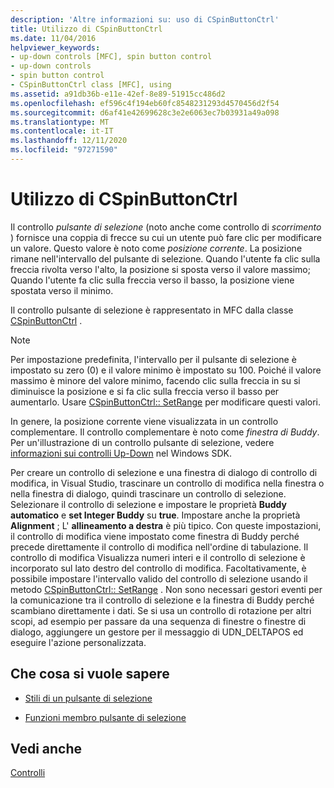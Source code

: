 ```yaml
---
description: 'Altre informazioni su: uso di CSpinButtonCtrl'
title: Utilizzo di CSpinButtonCtrl
ms.date: 11/04/2016
helpviewer_keywords:
- up-down controls [MFC], spin button control
- up-down controls
- spin button control
- CSpinButtonCtrl class [MFC], using
ms.assetid: a91db36b-e11e-42ef-8e89-51915cc486d2
ms.openlocfilehash: ef596c4f194eb60fc8548231293d4570456d2f54
ms.sourcegitcommit: d6af41e42699628c3e2e6063ec7b03931a49a098
ms.translationtype: MT
ms.contentlocale: it-IT
ms.lasthandoff: 12/11/2020
ms.locfileid: "97271590"
---
```

# <a name="using-cspinbuttonctrl"></a>Utilizzo di CSpinButtonCtrl

Il controllo *pulsante di selezione* (noto anche come controllo di *scorrimento* ) fornisce una coppia di frecce su cui un utente può fare clic per modificare un valore. Questo valore è noto come *posizione corrente*. La posizione rimane nell'intervallo del pulsante di selezione. Quando l'utente fa clic sulla freccia rivolta verso l'alto, la posizione si sposta verso il valore massimo; Quando l'utente fa clic sulla freccia verso il basso, la posizione viene spostata verso il minimo.

Il controllo pulsante di selezione è rappresentato in MFC dalla classe [CSpinButtonCtrl](../mfc/reference/cspinbuttonctrl-class.md) .

> [!NOTE]
> Per impostazione predefinita, l'intervallo per il pulsante di selezione è impostato su zero (0) e il valore minimo è impostato su 100. Poiché il valore massimo è minore del valore minimo, facendo clic sulla freccia in su si diminuisce la posizione e si fa clic sulla freccia verso il basso per aumentarlo. Usare [CSpinButtonCtrl:: SetRange](../mfc/reference/cspinbuttonctrl-class.md#setrange) per modificare questi valori.

In genere, la posizione corrente viene visualizzata in un controllo complementare. Il controllo complementare è noto come *finestra di Buddy*. Per un'illustrazione di un controllo pulsante di selezione, vedere [informazioni sui controlli Up-Down](/windows/win32/Controls/up-down-controls) nel Windows SDK.

Per creare un controllo di selezione e una finestra di dialogo di controllo di modifica, in Visual Studio, trascinare un controllo di modifica nella finestra o nella finestra di dialogo, quindi trascinare un controllo di selezione. Selezionare il controllo di selezione e impostare le proprietà **Buddy automatico** e **set Integer Buddy** su **true**. Impostare anche la proprietà **Alignment** ; L' **allineamento a destra** è più tipico. Con queste impostazioni, il controllo di modifica viene impostato come finestra di Buddy perché precede direttamente il controllo di modifica nell'ordine di tabulazione. Il controllo di modifica Visualizza numeri interi e il controllo di selezione è incorporato sul lato destro del controllo di modifica. Facoltativamente, è possibile impostare l'intervallo valido del controllo di selezione usando il metodo [CSpinButtonCtrl:: SetRange](../mfc/reference/cspinbuttonctrl-class.md#setrange) . Non sono necessari gestori eventi per la comunicazione tra il controllo di selezione e la finestra di Buddy perché scambiano direttamente i dati. Se si usa un controllo di rotazione per altri scopi, ad esempio per passare da una sequenza di finestre o finestre di dialogo, aggiungere un gestore per il messaggio di UDN_DELTAPOS ed eseguire l'azione personalizzata.

## <a name="what-do-you-want-to-know-more-about"></a>Che cosa si vuole sapere

- [Stili di un pulsante di selezione](../mfc/spin-button-styles.md)

- [Funzioni membro pulsante di selezione](../mfc/spin-button-member-functions.md)

## <a name="see-also"></a>Vedi anche

[Controlli](../mfc/controls-mfc.md)
